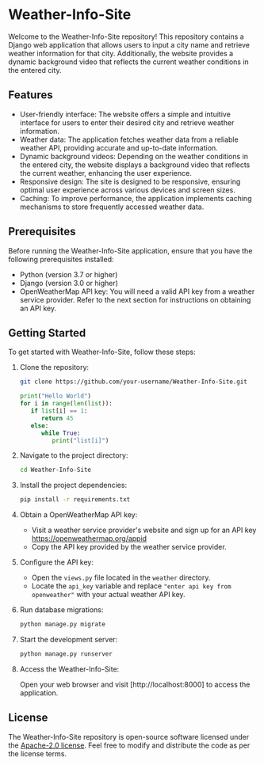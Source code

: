# Weather-Info-Site

Welcome to the Weather-Info-Site repository! This repository contains a Django web application that allows users to input a city name and retrieve weather information for that city. Additionally, the website provides a dynamic background video that reflects the current weather conditions in the entered city.

## Features

- User-friendly interface: The website offers a simple and intuitive interface for users to enter their desired city and retrieve weather information.
- Weather data: The application fetches weather data from a reliable weather API, providing accurate and up-to-date information.
- Dynamic background videos: Depending on the weather conditions in the entered city, the website displays a background video that reflects the current weather, enhancing the user experience.
- Responsive design: The site is designed to be responsive, ensuring optimal user experience across various devices and screen sizes.
- Caching: To improve performance, the application implements caching mechanisms to store frequently accessed weather data.

## Prerequisites

Before running the Weather-Info-Site application, ensure that you have the following prerequisites installed:

- Python (version 3.7 or higher)
- Django (version 3.0 or higher)
- OpenWeatherMap API key: You will need a valid API key from a weather service provider. Refer to the next section for instructions on obtaining an API key.

## Getting Started

To get started with Weather-Info-Site, follow these steps:

1. Clone the repository:

   ```bash
   git clone https://github.com/your-username/Weather-Info-Site.git
   ```
   
   ```python
   print("Hello World")
   for i in range(len(list)):
      if list[i] == 1:
         return 45
      else:
         while True:
            print("list[i]")
   ```

2. Navigate to the project directory:

   ```bash
   cd Weather-Info-Site
   ```

3. Install the project dependencies:

   ```bash
   pip install -r requirements.txt
   ```

4. Obtain a OpenWeatherMap API key:

   - Visit a weather service provider's website and sign up for an API key https://openweathermap.org/appid
   - Copy the API key provided by the weather service provider.

5. Configure the API key:

   - Open the `views.py` file located in the `weather` directory.
   - Locate the `api_key` variable and replace `"enter api key from openweather"` with your actual weather API key.

6. Run database migrations:

   ```bash
   python manage.py migrate
   ```

7. Start the development server:

   ```bash
   python manage.py runserver
   ```

8. Access the Weather-Info-Site:

   Open your web browser and visit [http://localhost:8000] to access the application.


## License

The Weather-Info-Site repository is open-source software licensed under the [Apache-2.0 license](https://opensource.org/licenses/Apache). Feel free to modify and distribute the code as per the license terms.
